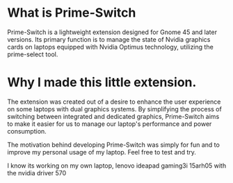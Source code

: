 # What is Prime-Switch
Prime-Switch is a lightweight extension designed for Gnome 45 and later versions. Its primary function is to manage the state of Nvidia graphics cards on laptops equipped with Nvidia Optimus technology, utilizing the prime-select tool.

# Why I made this little extension.
The extension was created out of a desire to enhance the user experience on  some laptops with dual graphics systems. 
By simplifying the process of switching between integrated and dedicated graphics, Prime-Switch aims to make it easier for us to manage our laptop's performance and power consumption.

The motivation behind developing Prime-Switch was simply for fun and to improve my personal usage of my laptop. Feel free to test and try. 

I know its working on my own laptop, lenovo ideapad gaming3i 15arh05 with the nvidia driver 570 
